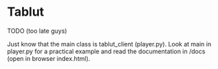 # Tablut
    
TODO
(too late guys)

Just know that the main class is tablut_client (player.py).
Look at main in player.py for a practical example and read the documentation in /docs (open in browser index.html).